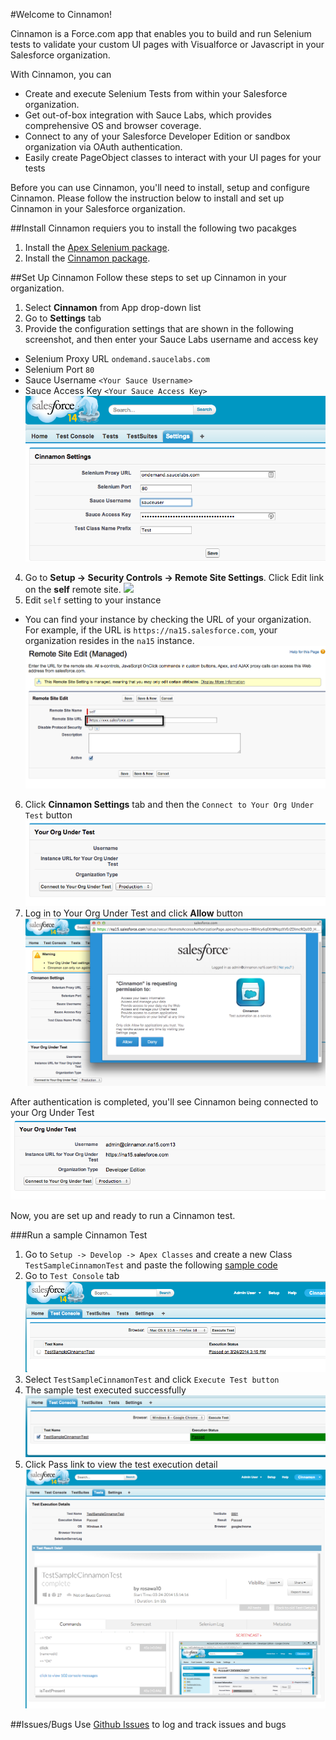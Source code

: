 #Welcome to Cinnamon!

Cinnamon is a Force.com app that enables you to build and run Selenium tests to validate your custom UI pages with Visualforce or Javascript in your Salesforce organization.

With Cinnamon, you can

* Create and execute Selenium Tests from within your Salesforce organization.
* Get out-of-box integration with Sauce Labs, which provides comprehensive OS and browser coverage.
* Connect to any of your Salesforce Developer Edition or sandbox organization via OAuth authentication.
* Easily create PageObject classes to interact with your UI pages for your tests

Before you can use Cinnamon, you'll need to install, setup and configure Cinnamon.  Please follow the instruction below to install and set up Cinnamon in your Salesforce organization.

##Install
Cinnamon requiers you to install the following two pacakges

1. Install the [Apex Selenium package](https://login.salesforce.com/packaging/installPackage.apexp?p0=04t30000001I916).
2. Install the [Cinnamon package](https://login.salesforce.com/packaging/installPackage.apexp?p0=04td0000000N1MX).

##Set Up Cinnamon
Follow these steps to set up Cinnamon in your organization.

1. Select **Cinnamon** from App drop-down list
2. Go to **Settings** tab
3. Provide the configuration settings that are shown in the following screenshot, and then enter your Sauce Labs username and access key
 * Selenium Proxy URL `ondemand.saucelabs.com`
 * Selenium Port `80`
 * Sauce Username `<Your Sauce Username>`
 * Sauce Access Key `<Your Sauce Access Key>`
![](https://raw.githubusercontent.com/ryojiosawa/cinnamon/master/img/cinnamon_settings.png)
4. Go to **Setup -> Security Controls -> Remote Site Settings**.  Click Edit link on the **self** remote site.
 ![](https://raw.githubusercontent.com/ryojiosawa/cinnamon/master/img/self_remote_site2.png)
5. Edit `self` setting to your instance
 * You can find your instance by checking the URL of  your organization.  For example, if the URL is `https://na15.salesforce.com`, your organization resides in the `na15` instance.
 ![](https://raw.githubusercontent.com/ryojiosawa/cinnamon/master/img/self_remote_site.png)
6. Click **Cinnamon Settings** tab and then the `Connect to Your Org Under Test` button
![](https://raw.githubusercontent.com/ryojiosawa/cinnamon/master/img/org_under_test.png)
7. Log in to Your Org Under Test and click **Allow** button
![](https://raw.githubusercontent.com/ryojiosawa/cinnamon/master/img/login_dialogue.png)

After authentication is completed, you'll see Cinnamon being connected to your Org Under Test
![](https://raw.githubusercontent.com/ryojiosawa/cinnamon/master/img/org_under_test2.png)

Now, you are set up and ready to run a Cinnamon test.

###Run a sample Cinnamon Test
1. Go to `Setup -> Develop -> Apex Classes` and create a new Class `TestSampleCinnamonTest` and paste the following [sample code](https://gist.github.com/ryojiosawa/9750540)
2. Go to `Test Console` tab
![](https://raw.githubusercontent.com/ryojiosawa/cinnamon/master/img/testconsole.png)
3. Select `TestSampleCinnamonTest` and click `Execute Test button`
4. The sample test executed successfully
![](https://raw.githubusercontent.com/ryojiosawa/cinnamon/master/img/test_passed.png)
5. Click Pass link to view the test execution detail
![](https://raw.githubusercontent.com/ryojiosawa/cinnamon/master/img/testdetail.png)

##Issues/Bugs
Use [Github Issues](https://github.com/forcedotcom/Cinnamon/issues) to log and track issues and bugs
